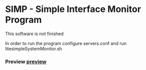 # SIMP - Simple Interface Monitor Program

This software is not finished

In order to run the program configure servers.conf and run litesimpleSystemMonitor.sh

### Preview [preview](https://raw.githubusercontent.com/jackra1n/simp/master/resources/preview.png)
